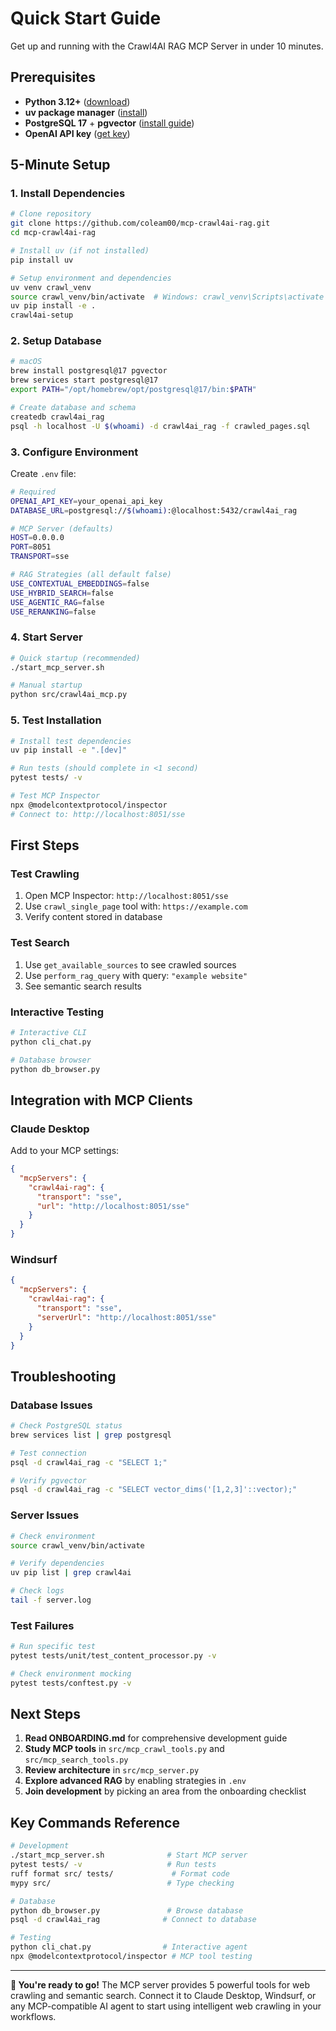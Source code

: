 # Quick Start Guide

Get up and running with the Crawl4AI RAG MCP Server in under 10 minutes.

## Prerequisites

- **Python 3.12+** ([download](https://www.python.org/downloads/))
- **uv package manager** ([install](https://docs.astral.sh/uv/))
- **PostgreSQL 17** + **pgvector** ([install guide](https://github.com/pgvector/pgvector))
- **OpenAI API key** ([get key](https://platform.openai.com/api-keys))

## 5-Minute Setup

### 1. Install Dependencies
```bash
# Clone repository
git clone https://github.com/coleam00/mcp-crawl4ai-rag.git
cd mcp-crawl4ai-rag

# Install uv (if not installed)
pip install uv

# Setup environment and dependencies
uv venv crawl_venv
source crawl_venv/bin/activate  # Windows: crawl_venv\Scripts\activate
uv pip install -e .
crawl4ai-setup
```

### 2. Setup Database
```bash
# macOS
brew install postgresql@17 pgvector
brew services start postgresql@17
export PATH="/opt/homebrew/opt/postgresql@17/bin:$PATH"

# Create database and schema
createdb crawl4ai_rag
psql -h localhost -U $(whoami) -d crawl4ai_rag -f crawled_pages.sql
```

### 3. Configure Environment
Create `.env` file:
```bash
# Required
OPENAI_API_KEY=your_openai_api_key
DATABASE_URL=postgresql://$(whoami):@localhost:5432/crawl4ai_rag

# MCP Server (defaults)
HOST=0.0.0.0
PORT=8051
TRANSPORT=sse

# RAG Strategies (all default false)
USE_CONTEXTUAL_EMBEDDINGS=false
USE_HYBRID_SEARCH=false
USE_AGENTIC_RAG=false
USE_RERANKING=false
```

### 4. Start Server
```bash
# Quick startup (recommended)
./start_mcp_server.sh

# Manual startup
python src/crawl4ai_mcp.py
```

### 5. Test Installation
```bash
# Install test dependencies
uv pip install -e ".[dev]"

# Run tests (should complete in <1 second)
pytest tests/ -v

# Test MCP Inspector
npx @modelcontextprotocol/inspector
# Connect to: http://localhost:8051/sse
```

## First Steps

### Test Crawling
1. Open MCP Inspector: `http://localhost:8051/sse`
2. Use `crawl_single_page` tool with: `https://example.com`
3. Verify content stored in database

### Test Search
1. Use `get_available_sources` to see crawled sources
2. Use `perform_rag_query` with query: `"example website"`
3. See semantic search results

### Interactive Testing
```bash
# Interactive CLI
python cli_chat.py

# Database browser
python db_browser.py
```

## Integration with MCP Clients

### Claude Desktop
Add to your MCP settings:
```json
{
  "mcpServers": {
    "crawl4ai-rag": {
      "transport": "sse",
      "url": "http://localhost:8051/sse"
    }
  }
}
```

### Windsurf
```json
{
  "mcpServers": {
    "crawl4ai-rag": {
      "transport": "sse", 
      "serverUrl": "http://localhost:8051/sse"
    }
  }
}
```

## Troubleshooting

### Database Issues
```bash
# Check PostgreSQL status
brew services list | grep postgresql

# Test connection
psql -d crawl4ai_rag -c "SELECT 1;"

# Verify pgvector
psql -d crawl4ai_rag -c "SELECT vector_dims('[1,2,3]'::vector);"
```

### Server Issues
```bash
# Check environment
source crawl_venv/bin/activate

# Verify dependencies
uv pip list | grep crawl4ai

# Check logs
tail -f server.log
```

### Test Failures
```bash
# Run specific test
pytest tests/unit/test_content_processor.py -v

# Check environment mocking
pytest tests/conftest.py -v
```

## Next Steps

1. **Read ONBOARDING.md** for comprehensive development guide
2. **Study MCP tools** in `src/mcp_crawl_tools.py` and `src/mcp_search_tools.py`
3. **Review architecture** in `src/mcp_server.py`
4. **Explore advanced RAG** by enabling strategies in `.env`
5. **Join development** by picking an area from the onboarding checklist

## Key Commands Reference

```bash
# Development
./start_mcp_server.sh              # Start MCP server
pytest tests/ -v                   # Run tests
ruff format src/ tests/             # Format code
mypy src/                          # Type checking

# Database
python db_browser.py               # Browse database
psql -d crawl4ai_rag              # Connect to database

# Testing
python cli_chat.py                # Interactive agent
npx @modelcontextprotocol/inspector # MCP tool testing
```

---

**🚀 You're ready to go!** The MCP server provides 5 powerful tools for web crawling and semantic search. Connect it to Claude Desktop, Windsurf, or any MCP-compatible AI agent to start using intelligent web crawling in your workflows.